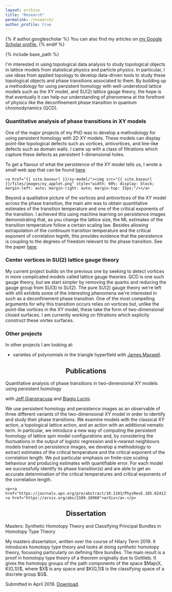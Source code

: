 ```yaml
---
layout: archive
title: "Research"
permalink: /research/
author_profile: true
---
```


{% if author.googlescholar %}
  You can also find my articles on <u><a href="{{author.googlescholar}}">my Google Scholar profile</a>.</u>
{% endif %}

{% include base_path %}

<script
  src="https://code.jquery.com/jquery-3.4.1.min.js"
  integrity="sha256-CSXorXvZcTkaix6Yvo6HppcZGetbYMGWSFlBw8HfCJo="
  crossorigin="anonymous"></script>

<link rel="stylesheet" href="{{ site.baseurl }}/assets/vallenato/vallenato.css">
<script src='https://cdnjs.cloudflare.com/ajax/libs/mathjax/2.7.5/latest.js?config=TeX-MML-AM_CHTML' async></script>
<script src="{{ site.baseurl }}/assets/vallenato/vallenato.js"></script>
<script>
function clickQuantXY(){
    document.getElementById("quant_xy").click();
}
</script>

I'm interested in using topological data analysis to study topological objects in lattice models from statistical physics and particle physics. In particular, I use ideas from applied topology to develop data-driven tools to study these topological objects and phase transitions associated to them. By building up a methodology for using persistent homology with well-understood lattice models such as the XY model, and SU(2) lattice gauge theory, the hope is that eventually it can help our understanding of phenomena at the forefront of physics like the deconfinement phase transition in quantum chromodynamics (QCD).

<h3>Quantitative analysis of phase transitions in XY models</h3>
<p>
	One of the major projects of my PhD was to develop a methodology for using persistent homology with 2D XY models. These models can display point-like topological defects such as vortices, antivortices, and line-like defects such as domain walls. I came up with a class of filtrations which capture these defects as persistent 1-dimensional holes.
</p><p>
	To get a flavour of what the persistence of the XY model tells us, I wrote a small web app that can be found <a href="{{ site.baseurl }}/xy-model/">here</a>.

	<a href="{{ site.baseurl }}/xy-model/"><img src="{{ site.baseurl }}/files/images/xy_applet.png" style="width: 60%; display: block; margin-left: auto; margin-right: auto; margin-top: 15px;"/></a>
</p><p>
	Beyond a qualitative picture of the vortices and antivortices of the XY model across the phase transition, the main aim was to obtain quantitative estimates of the transition temperature and one of the critical exponents of the transition. I achieved this using machine learning on persistence images demonstrating that, as you change the lattice size, the ML estimates of the transition temperature follow a certain scaling law. Besides allowing extrapolation of the continuum transition temperature and the critical exponent of correlation legnth, this provides evidence that the persistence is coupling to the degrees of freedom relevant to the phase transition. See the paper <a onclick="clickQuantXY()" href="#quant_xy">here</a>.
</p>

<h3>Center vortices in SU(2) lattice gauge theory</h3>
<p>
My current project builds on the previous one by seeking to detect vortices in more complicated models called lattice gauge theories. QCD is one such gauge theory, but we start simpler by removing the quarks and reducing the gauge group from SU(3) to SU(2). The pure SU(2) gauge theory we're left with still exhibits some of the interesting phenomena we're interested in such as a deconfinement phase transition. One of the most compelling arguments for why this transition occurs relies on vortices but, unlike the point-like vortices in the XY model, these take the form of two-dimensional closed surfaces. I am currently working on filtrations which explicity construct these vortex surfaces.
</p>

<h3>Other projects</h3>
<p>
In other projects I am looking at:
<ul>
  <li>varieties of polynomials in the triangle hyperfield with <a href="https://sites.google.com/view/jmacademicsite/home">James Maxwell</a>.</li>
</ul>
</p>

<div class="vallenato">
<h2 style="text-align: center;">Publications</h2>
<div class="vallenato-header">
Quantitative analysis of phase transitions in two-dimensional XY models using persistent homology
</div><!--/.vallenato-header-->

<div class="vallenato-content" id="quant_xy">
	<p>with <a href="https://sites.google.com/view/jeffreygiansiracusa/home">Jeff Giansiracusa</a> and <a href="http://pyweb.swan.ac.uk/~pybl/">Biagio Lucini</a>.</p>

<p>We use persistent homology and persistence images as an observable of three different variants of the two-dimensional XY model in order to identify and study their phase transitions. We examine models with the classical XY action, a topological lattice action, and an action with an additional nematic term. In particular, we introduce a new way of computing the persistent homology of lattice spin model configurations and, by considering the fluctuations in the output of logistic regression and k-nearest neighbours models trained on persistence images, we develop a methodology to extract estimates of the critical temperature and the critical exponent of the correlation length. We put particular emphasis on finite-size scaling behaviour and producing estimates with quantifiable error. For each model we successfully identify its phase transition(s) and are able to get an accurate determination of the critical temperatures and critical exponents of the correlation length.</p>

	<p><a href="https://journals.aps.org/pre/abstract/10.1103/PhysRevE.105.024121">Publisher</a>, <a href="https://arxiv.org/abs/2109.10960">arXiv</a>.</p>
</div><!--/.vallenato-content-->
  
</div><!--/.vallenato-->

<div class="vallenato">
<h2 style="text-align: center;">Dissertation</h2>
<div class="vallenato-header">
Masters: Synthetic Homotopy Theory and Classifying Principal Bundles in Homotopy Type Theory
</div><!--/.vallenato-header-->

<div class="vallenato-content">
<p>My masters dissertation, written over the course of Hilary Term 2019. It introduces homotopy type theory and looks at doing <i>synthetic</i> homotopy theory, focussing particularly on defining fibre bundles. The main result is a proof in homotopy type theory of a theorem originally due to Gottlieb. It gives the homotopy groups of the path components of the space $Map(X, K(G,1))$, where $X$ is any space and $K(G,1)$ is the classifying space of a discrete group $G$.</p>

<p>Submitted in April 2019. <a href="{{ site.baseurl }}/files/dissertation.pdf">Download</a>.</p>
</div><!--/.vallenato-content-->
  
</div><!--/.vallenato-->

<script>
$(document).ready(function() {
	vallenato();
});
</script>
